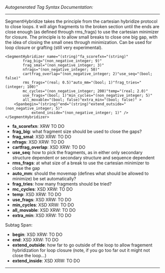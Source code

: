 _Autogenerated Tag Syntax Documentation:_

---
SegmentHybridize takes the principle from the cartesian hybridize protocol to close loops. it will align fragments to the broken section until the ends are close enough (as defined through rms_frags) to use the cartesian minimizer for closure. The principle is to allow small breaks to close one big gap, with the idea of closing the small ones through minimization. Can be used for loop closure or grafting (still very experimental).

```
<SegmentHybridizer name="(string)"fa_scorefxn="(string)"
        frag_big="(non_negative_integer; 9)"
        frag_smal="(non_negative_integer; 3)"
        nfrags="(non_negative_integer; 50)"
        cartfrag_overlap="(non_negative_integer; 2)"use_seq="(bool; false)"
        rms_frags="(real; 0.5)"auto_mm="(bool; 1)"frag_tries="(integer; 100)"
        mc_cycles="(non_negative_integer; 200)"temp="(real; 2.0)"
        use_frags="(bool; 1)"min_cycles="(non_negative_integer; 5)"
        all_movable="(bool; false)"extra_min="(bool; false)" >
    <Spanbegin="(string)"end="(string)"extend_outside="(non_negative_integer; 5)"
            extend_inside="(non_negative_integer; 1)" />
</SegmentHybridizer>
```

-   **fa_scorefxn**: XRW TO DO
-   **frag_big**: what fragment size should be used to close the gaps?
-   **frag_smal**: XSD XRW: TO DO
-   **nfrags**: XSD XRW: TO DO
-   **cartfrag_overlap**: XSD XRW: TO DO
-   **use_seq**: how to pick the fragments, as in either only secondary structure dependent or secondary structure and sequence dependent
-   **rms_frags**: at what size of a break to use the cartesian minimizer to close the gap
-   **auto_mm**: should the movemap (defines what should be allowed to minimize) be set automatically?
-   **frag_tries**: how many fragments should be tried?
-   **mc_cycles**: XSD XRW: TO DO
-   **temp**: XSD XRW: TO DO
-   **use_frags**: XSD XRW: TO DO
-   **min_cycles**: XSD XRW: TO DO
-   **all_movable**: XSD XRW: TO DO
-   **extra_min**: XSD XRW: TO DO


Subtag Span:   

-   **begin**: XSD XRW: TO DO
-   **end**: XSD XRW: TO DO
-   **extend_outside**: how far to go outside of the loop to allow fragement hybridization for loop closure (note, if you go too far out it might not close the loop...)
-   **extend_inside**: XSD XRW: TO DO

---
